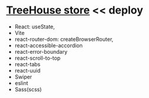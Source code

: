 # [TreeHouse store](https://thstore.netlify.app/) << deploy

- React: useState,
- Vite
- react-router-dom: createBrowserRouter,
- react-accessible-accordion
- react-error-boundary
- react-scroll-to-top
- react-tabs
- react-uuid
- Swiper
- eslint
- Sass(scss)

